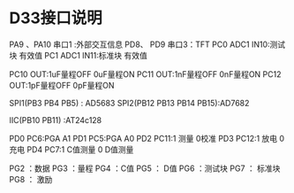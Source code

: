 # D33接口说明

PA9 、PA10 串口1 :外部交互信息
PD8、 PD9 串口3：TFT
PC0  ADC1 IN10:测试块 有效值
PC1  ADC1 IN11:标准块 有效值

PC10 OUT:1uF量程OFF 0uF量程ON
PC11 OUT:1nF量程OFF 0nF量程ON
PC12 OUT:1pF量程OFF 0pF量程ON

SPI1(PB3 PB4 PB5) : AD5683
SPI2(PB12 PB13 PB14 PB15):AD7682

IIC(PB10 PB11) :AT24c128

PD0 PC6:PGA A1
PD1 PC5:PGA A0
PD2 PC11:1 测量  0校准
PD3 PC12:1 放电  0充电
PD4 PC7:1 C值测量  0 D值测量

PG2 ：数据
PG3 ：量程
PG4 ：C值
PG5 ： D值
PG6 ：测试块
PG7 ： 标准块
PG8 ： 激励



